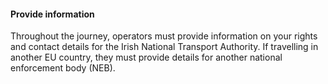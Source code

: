 ####  Provide information

Throughout the journey, operators must provide information on your rights and
contact details for the Irish National Transport Authority. If travelling in
another EU country, they must provide details for another national enforcement
body (NEB).
